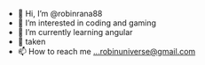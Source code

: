 - 👋 Hi, I’m @robinrana88
- 👀 I’m interested in coding and gaming
- 🌱 I’m currently learning angular
- 💞️ taken
- 📫 How to reach me ...robinuniverse@gmail.com

<!---
robinrana88/robinrana88 is a ✨ special ✨ repository because its `README.md` (this file) appears on your GitHub profile.
You can click the Preview link to take a look at your changes.
--->
